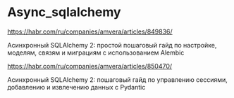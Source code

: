 # Async_sqlalchemy

https://habr.com/ru/companies/amvera/articles/849836/

Асинхронный SQLAlchemy 2: простой пошаговый гайд по настройке, моделям, связям и миграциям с использованием Alembic

https://habr.com/ru/companies/amvera/articles/850470/

Асинхронный SQLAlchemy 2: пошаговый гайд по управлению сессиями, добавлению и извлечению данных с Pydantic
